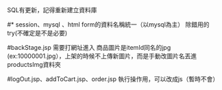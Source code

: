SQL有更新，記得重新建立資料庫

#*
session、mysql 、html form的資料名稱統一（以mysql為主）
除錯用的try(不確定是不是必要)

#backStage.jsp
需要打網址進入
商品圖片是itemId同名的jpg (ex:10000001.jpg），上架的時候不上傳新圖片，而是手動改圖片名丟進productsImg資料夾

#logOut.jsp、addToCart.jsp、order.jsp
執行操作用，可以改成js（暫時不會）
